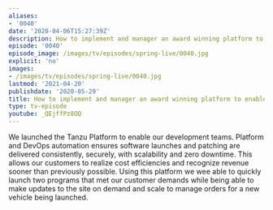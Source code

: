 ```yaml
---
aliases:
- '0040'
date: '2020-04-06T15:27:39Z'
description: How to implement and manager an award winning platform to enable developers
episode: '0040'
episode_image: /images/tv/episodes/spring-live/0040.jpg
explicit: 'no'
images:
- /images/tv/episodes/spring-live/0040.jpg
lastmod: '2021-04-20'
publishdate: '2020-05-29'
title: How to implement and manager an award winning platform to enable developers
type: tv-episode
youtube: _QEjffPz8OQ
---
```


We launched the Tanzu Platform to enable our development teams. Platform and DevOps automation ensures software launches and patching are delivered consistently, securely, with scalability and zero downtime. This allows our customers to realize cost efficiencies and recognize revenue sooner than previously possible. Using this platform we wee able to quickly launch two programs that met our customer demands while being able to make updates to the site on demand and scale to manage orders for a new vehicle being launched.
